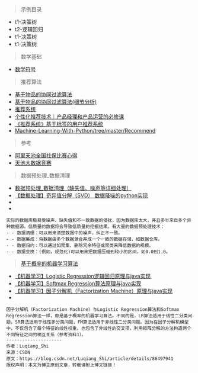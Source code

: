 > 示例目录
- t1-决策树
- t2-逻辑回归
- t1-决策树
- t1-决策树

> 数学基础
- [数学符号](https://baike.baidu.com/item/数学符号/685756?fr=aladdin)

> 推荐算法
- [基于物品的协同过滤算法](http://pocore.com/blog/article_554.html)
- [基于物品的协同过滤算法(细节分析)](http://pocore.com/blog/article_555.html)
- [推荐系统](https://www.cnblogs.com/fionacai/p/6219423.html)
- [个性化推荐技术｜产品经理和产品运营的必修课](https://www.jianshu.com/p/fd17e4e81688)
- [《推荐系统》基于标签的用户推荐系统](https://blog.csdn.net/u011630575/article/details/80259846)
- [Machine-Learning-With-Python/tree/master/Recommend](https://github.com/Thinkgamer/Machine-Learning-With-Python/tree/master/Recommend)

> 参考
- [阿里天池全国社保比赛心得](https://www.cnblogs.com/fionacai/p/7560287.html)
- [天池大数据竞赛](https://tianchi.aliyun.com/competition/gameList/activeList)

> 数据预处理_数据清理
- [数据预处理_数据清理（缺失值、噪声等详细处理）](https://blog.csdn.net/weixin_42144636/article/details/81584372)
- [【数据处理】奇异值分解（SVD） 数据降噪的python实现](https://blog.csdn.net/Luqiang_Shi/article/details/84787224)
- []()
- []()
```
实际的数据库极易受噪声、缺失值和不一致数据的侵扰，因为数据库太大，并且多半来自多个异种数据源。低质量的数据将会导致低质量的挖掘结果。有大量的数据预处理技术：
- - 数据清理：可以用来清楚数据中的噪声，纠正不一致。 
- - 数据集成：将数据由多个数据源合并成一个一致的数据存储，如数据仓库。 
- - 数据归约：可以通过如聚集、删除冗余特征或聚类来降低数据的规模。 
- - 数据变换：(例如，规范化)可以用来把数据压缩到较小的区间，如0.0到1.0。
```
> [基于概率的机器学习算法](https://blog.csdn.net/Luqiang_Shi/article/details/86497941)
- [【机器学习】Logistic Regression逻辑回归原理与java实现](https://blog.csdn.net/Luqiang_Shi/article/details/86440197)
- [【机器学习】Softmax Regression算法原理与java实现](https://blog.csdn.net/Luqiang_Shi/article/details/86487151)
- [【机器学习】因子分解机（Factorization Machine）原理与java实现](https://blog.csdn.net/Luqiang_Shi/article/details/86497941)
- []()
```
因子分解机（Factorization Machine）与Logistic Regression算法和Softmax Regression算法一样，都是基于概率的机器学习算法。不同的是，LR算法适用于线性二分类问题，SR算法适用于线性多分类问题，FM算法适用于非线性二分类问题。因为在因子分解机模型中，不仅包含了每个特征的线性权重，也包含了非线性的交叉项，利用矩阵分解的方法构造两个不同特征之间的相互关系（参考资料1）。
--------------------- 
作者：Luqiang_Shi 
来源：CSDN 
原文：https://blog.csdn.net/Luqiang_Shi/article/details/86497941 
版权声明：本文为博主原创文章，转载请附上博文链接！
```


